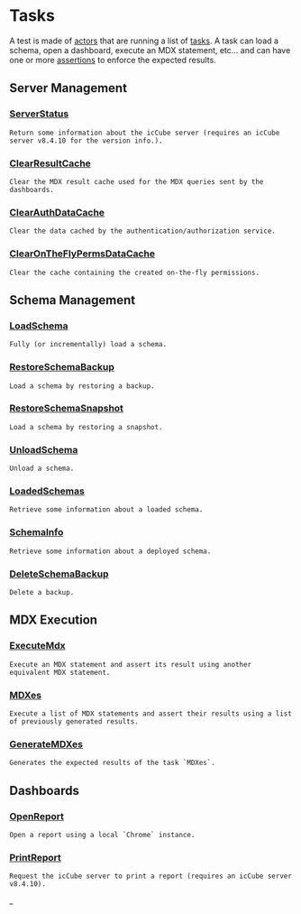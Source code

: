 # Tasks

A test is made of [actors](./Actor.md) that are running a list of [tasks](./Task.md). A task can load a schema,
open a dashboard, execute an MDX statement, etc... and can have one or more [assertions](./Assertion.md) to enforce
the expected results.

## Server Management

### [ServerStatus](./tasks/ServerStatus.md)

    Return some information about the icCube server (requires an icCube server v8.4.10 for the version info.).

### [ClearResultCache](./tasks/ClearResultCache.md)

    Clear the MDX result cache used for the MDX queries sent by the dashboards.

### [ClearAuthDataCache](./tasks/ClearAuthDataCache.md)

    Clear the data cached by the authentication/authorization service.

### [ClearOnTheFlyPermsDataCache](./tasks/ClearOnTheFlyPermsCache.md)

    Clear the cache containing the created on-the-fly permissions.

## Schema Management

### [LoadSchema](./tasks/LoadSchema.md)

    Fully (or incrementally) load a schema.

### [RestoreSchemaBackup](./tasks/RestoreSchemaBackup.md)

    Load a schema by restoring a backup.

### [RestoreSchemaSnapshot](./tasks/RestoreSchemaSnapshot.md)

    Load a schema by restoring a snapshot.

### [UnloadSchema](./tasks/UnloadSchema.md)

    Unload a schema.

### [LoadedSchemas](./tasks/LoadedSchemas.md)

    Retrieve some information about a loaded schema.

### [SchemaInfo](./tasks/SchemaInfo.md)

    Retrieve some information about a deployed schema.

### [DeleteSchemaBackup](./tasks/DeleteSchemaBackup.md)

    Delete a backup.

## MDX Execution

### [ExecuteMdx](./tasks/ExecuteMdx.md)

    Execute an MDX statement and assert its result using another equivalent MDX statement.

### [MDXes](./tasks/MDXes.md)

    Execute a list of MDX statements and assert their results using a list of previously generated results.

### [GenerateMDXes](./tasks/GenerateMDXes.md)

    Generates the expected results of the task `MDXes`.

## Dashboards

### [OpenReport](./tasks/OpenReport.md)

    Open a report using a local `Chrome` instance.

### [PrintReport](./tasks/PrintReport.md)

    Request the icCube server to print a report (requires an icCube server v8.4.10).

_

